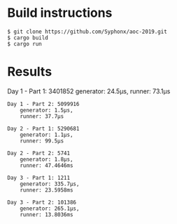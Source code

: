 # Build instructions

    $ git clone https://github.com/Syphonx/aoc-2019.git
    $ cargo build
    $ cargo run

# Results

   Day 1 - Part 1: 3401852
        generator: 24.5µs,
        runner: 73.1µs

    Day 1 - Part 2: 5099916
        generator: 1.5µs,
        runner: 37.7µs

    Day 2 - Part 1: 5290681
        generator: 1.1µs,
        runner: 99.5µs

    Day 2 - Part 2: 5741
        generator: 1.8µs,
        runner: 47.4646ms

    Day 3 - Part 1: 1211
        generator: 335.7µs,
        runner: 23.5958ms

    Day 3 - Part 2: 101386
        generator: 265.1µs,
        runner: 13.8036ms
